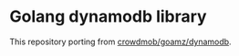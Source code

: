 # Golang dynamodb library

This repository porting from  [crowdmob/goamz/dynamodb](https://github.com/crowdmob/goamz/tree/master/dynamodb).


